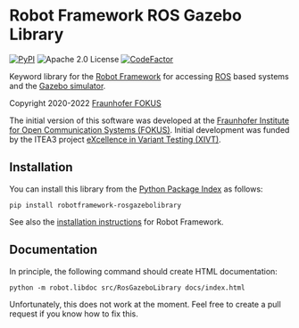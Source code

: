 # Robot Framework ROS Gazebo Library

[![PyPI](https://img.shields.io/pypi/v/robotframework-rosgazebolibrary)](https://pypi.org/project/robotframework-rosgazebolibrary/)
![Apache 2.0 License](https://img.shields.io/github/license/hielsnoppe/robotframework-rosgazebolibrary)
[![CodeFactor](https://www.codefactor.io/repository/github/hielsnoppe/robotframework-rosgazebolibrary/badge)](https://www.codefactor.io/repository/github/hielsnoppe/robotframework-rosgazebolibrary)

Keyword library for the [Robot Framework](https://robotframework.org/) for accessing [ROS](https://www.ros.org/) based systems and the [Gazebo simulator](http://gazebosim.org/).

Copyright 2020-2022 [Fraunhofer FOKUS](https://www.fokus.fraunhofer.de/)

The initial version of this software was developed at the [Fraunhofer Institute for Open Communication Systems (FOKUS)](https://www.fokus.fraunhofer.de/).
Initial development was funded by the ITEA3 project [eXcellence in Variant Testing (XIVT)](https://itea4.org/project/xivt.html).

## Installation

You can install this library from the [Python Package Index](https://pypi.org/project/robotframework-rosgazebolibrary/) as follows:

    pip install robotframework-rosgazebolibrary

See also the [installation instructions](https://github.com/robotframework/robotframework/blob/master/INSTALL.rst) for Robot Framework.

## Documentation

In principle, the following command should create HTML documentation:

    python -m robot.libdoc src/RosGazeboLibrary docs/index.html

Unfortunately, this does not work at the moment.
Feel free to create a pull request if you know how to fix this.